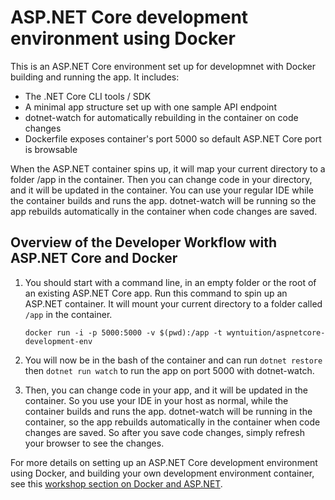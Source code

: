 # ASP.NET Core development environment using Docker

This is an ASP.NET Core environment set up for developmnet with Docker building and running the app. It includes:  
- The .NET Core CLI tools / SDK 
- A minimal app structure set up with one sample API endpoint 
- dotnet-watch for automatically rebuilding in the container on code changes 
- Dockerfile exposes container's port 5000 so default ASP.NET Core port is browsable 

When the ASP.NET container spins up, it will map your current directory to a folder /app in the container. Then you can change code in your directory, and it will be updated in the container. You can use your regular IDE while the container builds and runs the app. dotnet-watch will be running so the app rebuilds automatically in the container when code changes are saved. 

## Overview of the Developer Workflow with ASP.NET Core and Docker 

1. You should start with a command line, in an empty folder or the root of an existing ASP.NET Core app. Run this command to spin up an ASP.NET container. It will mount your current directory to a folder called `/app` in the container. 

    ```
    docker run -i -p 5000:5000 -v $(pwd):/app -t wyntuition/aspnetcore-development-env
    ```


1. You will now be in the bash of the container and can run `dotnet restore` then `dotnet run watch` to run the app on port 5000 with dotnet-watch. 

1. Then, you can change code in your app, and it will be updated in the container. So you use your IDE in your host as normal, while the container builds and runs the app. dotnet-watch will be running in the container, so the app rebuilds automatically in the container when code changes are saved. So after you save code changes, simply refresh your browser to see the changes.

For more details on setting up an ASP.NET Core development environment using Docker, and building your own development environment container, see this [workshop section on Docker and ASP.NET](https://github.com/excellalabs/aspnetcore-workshop-kit).